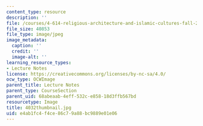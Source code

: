 ```yaml
---
content_type: resource
description: ''
file: /courses/4-614-religious-architecture-and-islamic-cultures-fall-2002/e4ab1fc4f4ce86c79a88bc9889e01e06_4032thumbnail.jpg
file_size: 40853
file_type: image/jpeg
image_metadata:
  caption: ''
  credit: ''
  image-alt: ''
learning_resource_types:
- Lecture Notes
license: https://creativecommons.org/licenses/by-nc-sa/4.0/
ocw_type: OCWImage
parent_title: Lecture Notes
parent_type: CourseSection
parent_uid: 68abeaab-4eff-532c-e858-18d3ffb567bd
resourcetype: Image
title: 4032thumbnail.jpg
uid: e4ab1fc4-f4ce-86c7-9a88-bc9889e01e06
---
```

